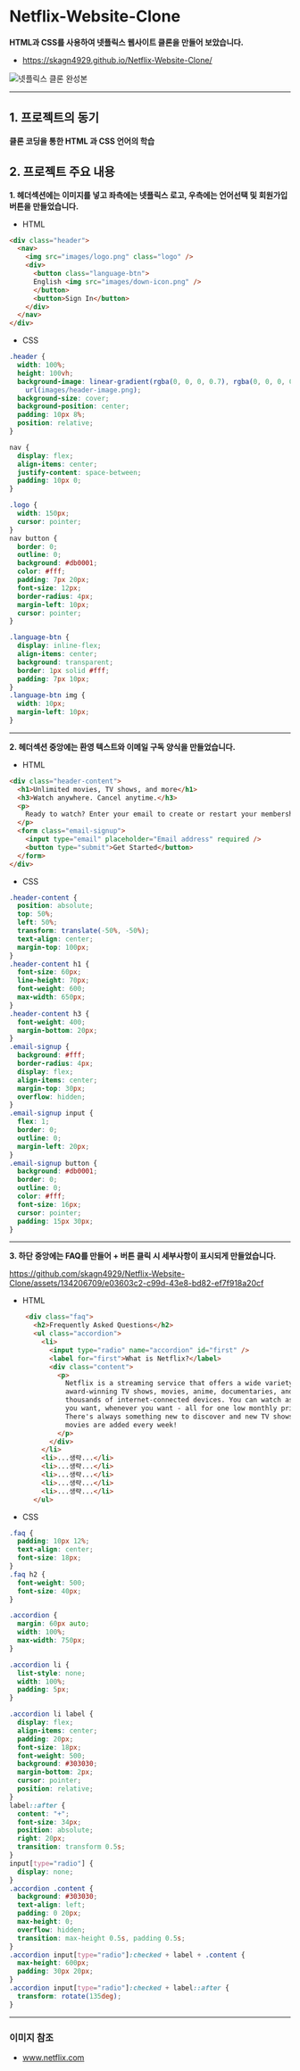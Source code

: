# Netflix-Website-Clone
**HTML과 CSS를 사용하여 넷플릭스 웹사이트 클론을 만들어 보았습니다.**
- https://skagn4929.github.io/Netflix-Website-Clone/

![넷플릭스 클론 완성본](https://github.com/skagn4929/Netflix-Website-Clone/assets/134206709/37f650e6-aff2-49d0-9bd7-0d39996b7a4a)

---

## 1. 프로젝트의 동기   
**클론 코딩을 통한 HTML 과 CSS 언어의 학습**

## 2. 프로젝트 주요 내용   
**1. 헤더섹션에는 이미지를 넣고 좌측에는 넷플릭스 로고, 우측에는 언어선택 및 회원가입 버튼을 만들었습니다.**   
- HTML
```html
<div class="header">
  <nav>
    <img src="images/logo.png" class="logo" />
    <div>
      <button class="language-btn">
      English <img src="images/down-icon.png" />
      </button>
      <button>Sign In</button>
    </div>
  </nav>
</div>
```
- CSS
```css
.header {
  width: 100%;
  height: 100vh;
  background-image: linear-gradient(rgba(0, 0, 0, 0.7), rgba(0, 0, 0, 0.7)),
    url(images/header-image.png);
  background-size: cover;
  background-position: center;
  padding: 10px 8%;
  position: relative;
}

nav {
  display: flex;
  align-items: center;
  justify-content: space-between;
  padding: 10px 0;
}

.logo {
  width: 150px;
  cursor: pointer;
}
nav button {
  border: 0;
  outline: 0;
  background: #db0001;
  color: #fff;
  padding: 7px 20px;
  font-size: 12px;
  border-radius: 4px;
  margin-left: 10px;
  cursor: pointer;
}

.language-btn {
  display: inline-flex;
  align-items: center;
  background: transparent;
  border: 1px solid #fff;
  padding: 7px 10px;
}
.language-btn img {
  width: 10px;
  margin-left: 10px;
}
```

---

**2. 헤더섹션 중앙에는 환영 텍스트와 이메일 구독 양식을 만들었습니다.**
- HTML
```html
<div class="header-content">
  <h1>Unlimited movies, TV shows, and more</h1>
  <h3>Watch anywhere. Cancel anytime.</h3>
  <p>
    Ready to watch? Enter your email to create or restart your membership.
  </p>
  <form class="email-signup">
    <input type="email" placeholder="Email address" required />
    <button type="submit">Get Started</button>
  </form>
</div>
```
- CSS
```css
.header-content {
  position: absolute;
  top: 50%;
  left: 50%;
  transform: translate(-50%, -50%);
  text-align: center;
  margin-top: 100px;
}
.header-content h1 {
  font-size: 60px;
  line-height: 70px;
  font-weight: 600;
  max-width: 650px;
}
.header-content h3 {
  font-weight: 400;
  margin-bottom: 20px;
}
.email-signup {
  background: #fff;
  border-radius: 4px;
  display: flex;
  align-items: center;
  margin-top: 30px;
  overflow: hidden;
}
.email-signup input {
  flex: 1;
  border: 0;
  outline: 0;
  margin-left: 20px;
}
.email-signup button {
  background: #db0001;
  border: 0;
  outline: 0;
  color: #fff;
  font-size: 16px;
  cursor: pointer;
  padding: 15px 30px;
}
```

---

**3. 하단 중앙에는 FAQ를 만들어 + 버튼 클릭 시 세부사항이 표시되게 만들었습니다.**

https://github.com/skagn4929/Netflix-Website-Clone/assets/134206709/e03603c2-c99d-43e8-bd82-ef7f918a20cf

- HTML
```html
    <div class="faq">
      <h2>Frequently Asked Questions</h2>
      <ul class="accordion">
        <li>
          <input type="radio" name="accordion" id="first" />
          <label for="first">What is Netflix?</label>
          <div class="content">
            <p>
              Netflix is a streaming service that offers a wide variety of
              award-winning TV shows, movies, anime, documentaries, and more on
              thousands of internet-connected devices. You can watch as much as
              you want, whenever you want - all for one low monthly price.
              There's always something new to discover and new TV shows and
              movies are added every week!
            </p>
          </div>
        </li>
        <li>...생략...</li>
        <li>...생략...</li>
        <li>...생략...</li>
        <li>...생략...</li>
        <li>...생략...</li>
      </ul>  
```
- CSS
```css
.faq {
  padding: 10px 12%;
  text-align: center;
  font-size: 18px;
}
.faq h2 {
  font-weight: 500;
  font-size: 40px;
}

.accordion {
  margin: 60px auto;
  width: 100%;
  max-width: 750px;
}

.accordion li {
  list-style: none;
  width: 100%;
  padding: 5px;
}

.accordion li label {
  display: flex;
  align-items: center;
  padding: 20px;
  font-size: 18px;
  font-weight: 500;
  background: #303030;
  margin-bottom: 2px;
  cursor: pointer;
  position: relative;
}
label::after {
  content: "+";
  font-size: 34px;
  position: absolute;
  right: 20px;
  transition: transform 0.5s;
}
input[type="radio"] {
  display: none;
}
.accordion .content {
  background: #303030;
  text-align: left;
  padding: 0 20px;
  max-height: 0;
  overflow: hidden;
  transition: max-height 0.5s, padding 0.5s;
}
.accordion input[type="radio"]:checked + label + .content {
  max-height: 600px;
  padding: 30px 20px;
}
.accordion input[type="radio"]:checked + label::after {
  transform: rotate(135deg);
}
```

---

### 이미지 참조
- www.netflix.com










